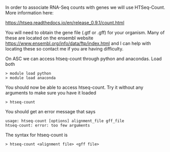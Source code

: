 In order to associate RNA-Seq counts with genes we will use HTSeq-Count. More information here:

https://htseq.readthedocs.io/en/release_0.9.1/count.html

You will need to obtain the gene file (.gtf or .gff) for your organism. Many of these are located on the ensembl website https://www.ensembl.org/info/data/ftp/index.html and I can help with locating these so contact me if you are having difficulty. 

On ASC we can access htseq-count through python and anacondas. Load both

    > module load python
    > module load anaconda

You should now be able to access htseq-count. Try it without any arguments to make sure you have it loaded

    > htseq-count

You should get an error message that says

    usage: htseq-count [options] alignment_file gff_file
    htseq-count: error: too few arguments
    
The syntax for htseq-count is 

    > htseq-count <alignment file> <gff file>
